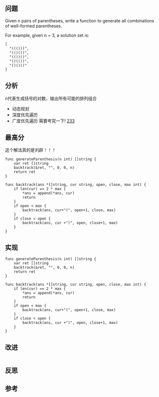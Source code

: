 ## 问题
Given n pairs of parentheses, write a function to generate all combinations of well-formed parentheses.

For example, given n = 3, a solution set is:
```
[
  "((()))",
  "(()())",
  "(())()",
  "()(())",
  "()()()"
]
```

## 分析
n代表生成括号的对数，输出所有可能的排列组合
- 动态规划
- 深度优先遍历
- 广度优先遍历
需要考究一下!
[233](https://leetcode-cn.com/problems/generate-parentheses/solution/hui-su-suan-fa-by-liweiwei1419/)

## 最高分
这个解法真的是刘辟！！！
```golang
func generateParenthesis(n int) []string {
    var ret []string
    backtrack(&ret, "", 0, 0, n)
    return ret
}

func backtrack(ans *[]string, cur string, open, close, max int) {
    if len(cur) == 2 * max {
        *ans = append(*ans, cur)
        return
    }
    if open < max {
        backtrack(ans, cur+"(", open+1, close, max)
    }
    if close < open {
        backtrack(ans, cur +")", open, close+1, max)
    }
}
```

## 实现
```golang
func generateParenthesis(n int) []string {
    var ret []string
    backtrack(&ret, "", 0, 0, n)
    return ret
}

func backtrack(ans *[]string, cur string, open, close, max int) {
    if len(cur) == 2 * max {
        *ans = append(*ans, cur)
        return
    }
    if open < max {
        backtrack(ans, cur+"(", open+1, close, max)
    }
    if close < open {
        backtrack(ans, cur +")", open, close+1, max)
    }
}
```

## 改进
```golang

```

## 反思

## 参考
